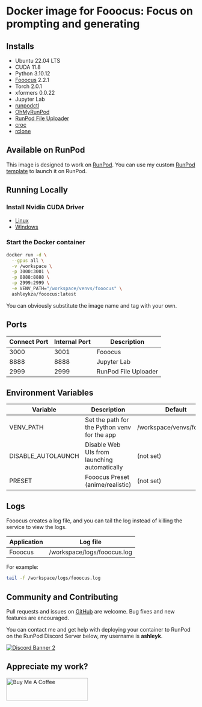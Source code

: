 # Docker image for Fooocus: Focus on prompting and generating

## Installs

* Ubuntu 22.04 LTS
* CUDA 11.8
* Python 3.10.12
* [Fooocus](
  https://github.com/lllyasviel/Fooocus) 2.2.1
* Torch 2.0.1
* xformers 0.0.22
* Jupyter Lab
* [runpodctl](https://github.com/runpod/runpodctl)
* [OhMyRunPod](https://github.com/kodxana/OhMyRunPod)
* [RunPod File Uploader](https://github.com/kodxana/RunPod-FilleUploader)
* [croc](https://github.com/schollz/croc)
* [rclone](https://rclone.org/)

## Available on RunPod

This image is designed to work on [RunPod](https://runpod.io?ref=2xxro4sy).
You can use my custom [RunPod template](
https://runpod.io/gsc?template=ileyo7dtpj&ref=2xxro4sy)
to launch it on RunPod.

## Running Locally

### Install Nvidia CUDA Driver

- [Linux](https://docs.nvidia.com/cuda/cuda-installation-guide-linux/index.html)
- [Windows](https://docs.nvidia.com/cuda/cuda-installation-guide-microsoft-windows/index.html)

### Start the Docker container

```bash
docker run -d \
  --gpus all \
  -v /workspace \
  -p 3000:3001 \
  -p 8888:8888 \
  -p 2999:2999 \
  -e VENV_PATH="/workspace/venvs/fooocus" \
  ashleykza/fooocus:latest
```

You can obviously substitute the image name and tag with your own.

## Ports

| Connect Port | Internal Port | Description          |
|--------------|---------------|----------------------|
| 3000         | 3001          | Fooocus              |
| 8888         | 8888          | Jupyter Lab          |
| 2999         | 2999          | RunPod File Uploader |

## Environment Variables

| Variable           | Description                                  | Default                  |
|--------------------|----------------------------------------------|--------------------------|
| VENV_PATH          | Set the path for the Python venv for the app | /workspace/venvs/fooocus |
| DISABLE_AUTOLAUNCH | Disable Web UIs from launching automatically | (not set)                |
| PRESET             | Fooocus Preset (anime/realistic)             | (not set)                |

## Logs

Fooocus creates a log file, and you can tail the log instead of
killing the service to view the logs.

| Application | Log file                      |
|-------------|-------------------------------|
| Fooocus     | /workspace/logs/fooocus.log   |

For example:

```bash
tail -f /workspace/logs/fooocus.log
```

## Community and Contributing

Pull requests and issues on [GitHub](https://github.com/ashleykleynhans/fooocus-docker)
are welcome. Bug fixes and new features are encouraged.

You can contact me and get help with deploying your container
to RunPod on the RunPod Discord Server below,
my username is **ashleyk**.

<a target="_blank" href="https://discord.gg/pJ3P2DbUUq">![Discord Banner 2](https://discordapp.com/api/guilds/912829806415085598/widget.png?style=banner2)</a>

## Appreciate my work?

<a href="https://www.buymeacoffee.com/ashleyk" target="_blank"><img src="https://cdn.buymeacoffee.com/buttons/v2/default-yellow.png" alt="Buy Me A Coffee" style="height: 60px !important;width: 217px !important;" ></a>
